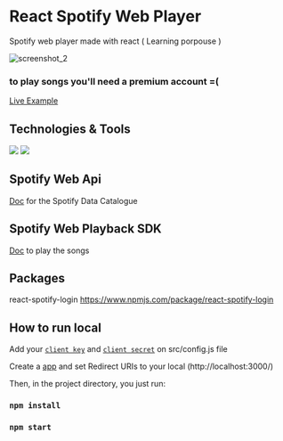 # React Spotify Web Player

Spotify web player made with react ( Learning porpouse )

![screenshot_2](https://i.imgur.com/sgM4qvY.png)

### to play songs you'll need a premium account =(
[Live Example](https://kenjikatahira.github.io/react-spotify-player/)

## Technologies & Tools

![](https://img.shields.io/badge/Code-Javascript-informational?style=flat&logo=javascript&logoColor=white&color=2bbc8a)
![](https://img.shields.io/badge/Code-React-informational?style=flat&logo=react&logoColor=white&color=2bbc8a)

## Spotify Web Api
[Doc](https://developer.spotify.com/documentation/web-api/)
for the Spotify Data Catalogue

## Spotify Web Playback SDK

[Doc](https://developer.spotify.com/documentation/web-playback-sdk/reference/) to play the songs

## Packages

react-spotify-login
https://www.npmjs.com/package/react-spotify-login

## How to run local
Add your [`client key`](https://developer.spotify.com/dashboard/applications) and [`client secret`](https://developer.spotify.com/dashboard/applications) on src/config.js file

Create a [app](https://developer.spotify.com/dashboard/applications) and set Redirect URIs to your local (http://localhost:3000/)

Then, in the project directory, you just run:

### `npm install`
### `npm start`

